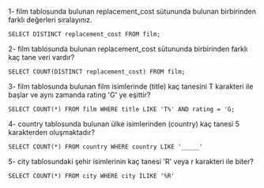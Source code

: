 1-   film tablosunda bulunan replacement_cost sütununda bulunan birbirinden farklı değerleri sıralayınız.

    SELECT DISTINCT replacement_cost FROM film;
2-   film tablosunda bulunan replacement_cost sütununda birbirinden farklı kaç tane veri vardır?

    SELECT COUNT(DISTINCT replacement_cost) FROM film;
3-   film tablosunda bulunan film isimlerinde (title) kaç tanesini T karakteri ile başlar ve aynı zamanda rating 'G' ye eşittir?

    SELECT COUNT(*) FROM film WHERE title LIKE 'T%' AND rating = 'G;
4-   country tablosunda bulunan ülke isimlerinden (country) kaç tanesi 5 karakterden oluşmaktadır?

    SELECT COUNT(*) FROM country WHERE country LIKE '_____'
5-   city tablosundaki şehir isimlerinin kaç tanesi 'R' veya r karakteri ile biter?

    SELECT COUNT(*) FROM city WHERE city ILIKE '%R'